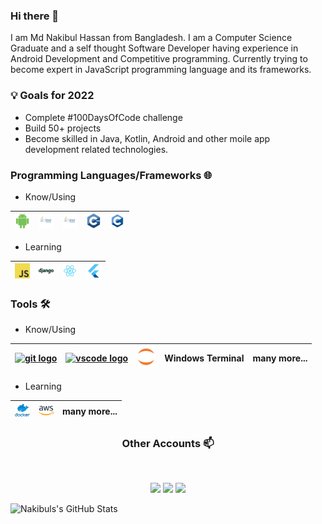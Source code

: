 ### Hi there 👋

I am Md Nakibul Hassan from Bangladesh. I am a Computer Science Graduate and a self thought Software Developer having experience in Android Development and Competitive programming. Currently trying to become expert in JavaScript programming language and its frameworks. 


### 💡 Goals for 2022
- Complete #100DaysOfCode challenge
- Build 50+ projects 
- Become skilled in Java, Kotlin, Android and other moile app development related technologies.




### Programming Languages/Frameworks 🌐

- Know/Using

| [<img src="https://raw.githubusercontent.com/github/explore/cfd26557025b2ccaa2d3d25f3e518e29ebea05c5/topics/android/android.png" alt="java logo" width="24">](https://vlang.io/)| [<img src="https://raw.githubusercontent.com/github/explore/cfd26557025b2ccaa2d3d25f3e518e29ebea05c5/topics/java/java.png" alt="java logo" width="24">](https://vlang.io/) | [<img src="https://raw.githubusercontent.com/github/explore/cfd26557025b2ccaa2d3d25f3e518e29ebea05c5/topics/java/java.png" alt="java logo" width="24">](https://vlang.io/) | [<img src="https://raw.githubusercontent.com/github/explore/80688e429a7d4ef2fca1e82350fe8e3517d3494d/topics/cpp/cpp.png" alt="cpp logo" width="24">](https://isocpp.org/)  |    [<img src="https://raw.githubusercontent.com/github/explore/80688e429a7d4ef2fca1e82350fe8e3517d3494d/topics/c/c.png" alt="c logo" width="24">](http://www.open-std.org/jtc1/sc22/wg14/) | 
|---|---|---|---|---|

- Learning

| [<img src="https://raw.githubusercontent.com/github/explore/80688e429a7d4ef2fca1e82350fe8e3517d3494d/topics/javascript/javascript.png" alt="js logo" width="24">](https://developer.mozilla.org/en-US/docs/Web/JavaScript)  | [<img src="https://raw.githubusercontent.com/github/explore/80688e429a7d4ef2fca1e82350fe8e3517d3494d/topics/django/django.png" alt="django logo" width="24">](https://www.djangoproject.com/) |  [<img src="https://raw.githubusercontent.com/github/explore/80688e429a7d4ef2fca1e82350fe8e3517d3494d/topics/react/react.png" alt="rust logo" width="24">](https://www.rust-lang.org/)|   [<img src="https://raw.githubusercontent.com/github/explore/80688e429a7d4ef2fca1e82350fe8e3517d3494d/topics/flutter/flutter.png" alt="flutter logo" width="24">](https://www.rust-lang.org/)|
|---|---|---|---|

### Tools 🛠️

- Know/Using

 [<img src="https://raw.githubusercontent.com/Delta456/Delta456/master/img/git.png" alt="git logo" width="24">](https://git-scm.com/) | [<img src="https://raw.githubusercontent.com/Delta456/Delta456/master/img/vscode.png" alt="vscode logo" width="24">](https://code.visualstudio.com/) |[<img src="https://raw.githubusercontent.com/Delta456/Delta456/master/img/jupyter_notebook.png" alt="jupyter notebook logo" width="30">](https://jupyter.org/) | Windows Terminal | many more...
|---|---|---|---|---|

- Learning

 [<img src="https://raw.githubusercontent.com/github/explore/80688e429a7d4ef2fca1e82350fe8e3517d3494d/topics/docker/docker.png" alt="docker logo" width="24">](https://www.docker.com/)  | [<img src="https://raw.githubusercontent.com/Delta456/Delta456/master/img/aws.png" alt="aws logo" width="24">](https://aws.amazon.com/) | many more...
|---|---|---|


<h3 align="center"> Other Accounts 📫 </h3>
<br />
<p align="center">
<a href="https://www.linkedin.com/in/nakibulhasan2711/"><img src="https://img.shields.io/badge/linkedin-%230077B5.svg?&style=for-the-badge&logo=linkedin&logoColor=white"/></a>
<a href="https://stackoverflow.com/users/7992262/md-nakibul-hassan?tab=profile"><img src="https://img.shields.io/badge/stackoverflow-%23E4405F.svg?&style=for-the-badge&logo=stackoverflow&logoColor=white"/></a>
<a href="https://www.hackerrank.com/nakibhasan2711"><img src="https://img.shields.io/badge/hackerrank-%100077B5.svg?&style=for-the-badge&logo=hackerrank&logoColor=white"/></a>
</p>




<img src="https://github-readme-stats.vercel.app/api?username=naimhasan2711&&show_icons=true&theme=radical&line_height=27&v=5" alt="Nakibuls's GitHub Stats" />



